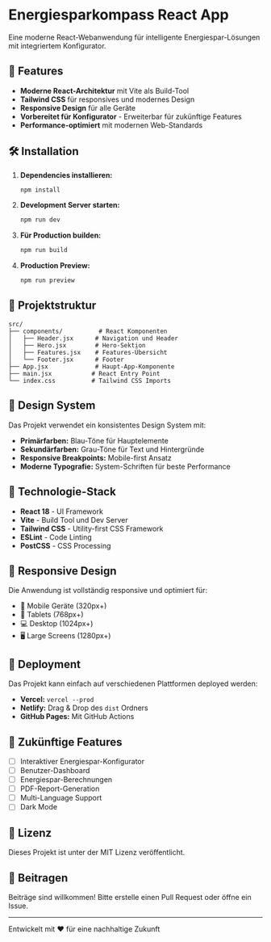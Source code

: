 # Energiesparkompass React App

Eine moderne React-Webanwendung für intelligente Energiespar-Lösungen mit integriertem Konfigurator.

## 🚀 Features

- **Moderne React-Architektur** mit Vite als Build-Tool
- **Tailwind CSS** für responsives und modernes Design
- **Responsive Design** für alle Geräte
- **Vorbereitet für Konfigurator** - Erweiterbar für zukünftige Features
- **Performance-optimiert** mit modernen Web-Standards

## 🛠️ Installation

1. **Dependencies installieren:**
   ```bash
   npm install
   ```

2. **Development Server starten:**
   ```bash
   npm run dev
   ```

3. **Für Production builden:**
   ```bash
   npm run build
   ```

4. **Production Preview:**
   ```bash
   npm run preview
   ```

## 📁 Projektstruktur

```
src/
├── components/          # React Komponenten
│   ├── Header.jsx      # Navigation und Header
│   ├── Hero.jsx        # Hero-Sektion
│   ├── Features.jsx    # Features-Übersicht
│   └── Footer.jsx      # Footer
├── App.jsx             # Haupt-App-Komponente
├── main.jsx           # React Entry Point
└── index.css          # Tailwind CSS Imports
```

## 🎨 Design System

Das Projekt verwendet ein konsistentes Design System mit:

- **Primärfarben:** Blau-Töne für Hauptelemente
- **Sekundärfarben:** Grau-Töne für Text und Hintergründe
- **Responsive Breakpoints:** Mobile-first Ansatz
- **Moderne Typografie:** System-Schriften für beste Performance

## 🔧 Technologie-Stack

- **React 18** - UI Framework
- **Vite** - Build Tool und Dev Server
- **Tailwind CSS** - Utility-first CSS Framework
- **ESLint** - Code Linting
- **PostCSS** - CSS Processing

## 📱 Responsive Design

Die Anwendung ist vollständig responsive und optimiert für:
- 📱 Mobile Geräte (320px+)
- 📱 Tablets (768px+)
- 💻 Desktop (1024px+)
- 🖥️ Large Screens (1280px+)

## 🚀 Deployment

Das Projekt kann einfach auf verschiedenen Plattformen deployed werden:

- **Vercel:** `vercel --prod`
- **Netlify:** Drag & Drop des `dist` Ordners
- **GitHub Pages:** Mit GitHub Actions

## 🔮 Zukünftige Features

- [ ] Interaktiver Energiespar-Konfigurator
- [ ] Benutzer-Dashboard
- [ ] Energiespar-Berechnungen
- [ ] PDF-Report-Generation
- [ ] Multi-Language Support
- [ ] Dark Mode

## 📄 Lizenz

Dieses Projekt ist unter der MIT Lizenz veröffentlicht.

## 🤝 Beitragen

Beiträge sind willkommen! Bitte erstelle einen Pull Request oder öffne ein Issue.

---

Entwickelt mit ❤️ für eine nachhaltige Zukunft 